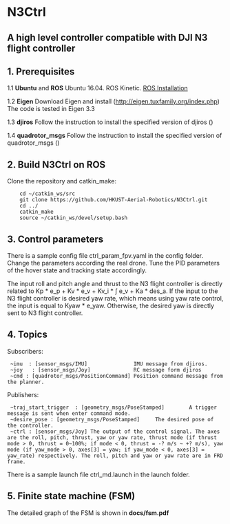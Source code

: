 # N3Ctrl #
## A high level controller compatible with DJI N3 flight controller

## 1. Prerequisites
1.1 **Ubuntu** and **ROS**
Ubuntu  16.04.
ROS Kinetic. [ROS Installation](http://wiki.ros.org/ROS/Installation)

1.2 **Eigen**
Download Eigen and install (http://eigen.tuxfamily.org/index.php)
The code is tested in Eigen 3.3

1.3 **djiros**
Follow the instruction to install the specified version of djiros ()

1.4 **quadrotor_msgs**
Follow the instruction to install the specified version of quadrotor_msgs ()

## 2. Build N3Ctrl on ROS
Clone the repository and catkin_make:
```
    cd ~/catkin_ws/src
    git clone https://github.com/HKUST-Aerial-Robotics/N3Ctrl.git
    cd ../
    catkin_make
    source ~/catkin_ws/devel/setup.bash
```

## 3. Control parameters
There is a sample config file ctrl_param_fpv.yaml in the config folder.
Change the parameters according the real drone. Tune the PID parameters of the hover state and tracking state accordingly.

The input roll and pitch angle and thrust to the N3 flight controller is directly related to Kp * e_p + Kv * e_v + Kv_i * &int; e_v + Ka * des_a.
If the input to the N3 flight controller is desired yaw rate, which means using yaw rate control, the input is equal to Kyaw * e_yaw. Otherwise, the desired yaw is directly sent to N3 flight controller.   

## 4. Topics
Subscribers:
```
 ~imu  : [sensor_msgs/IMU]               IMU message from djiros.
 ~joy   : [sensor_msgs/Joy]              RC message form djiros
 ~cmd : [quadrotor_msgs/PositionCommand] Position command message from the planner.
```
Publishers:
```
 ~traj_start_trigger  : [geometry_msgs/PoseStamped]        A trigger message is sent when enter command mode.
 ~desire_pose : [geometry_msgs/PoseStamped]     The desired pose of the controller.
 ~ctrl : [sensor_msgs/Joy] The output of the control signal. The axes are the roll, pitch, thrust, yaw or yaw rate, thrust mode (if thrust mode > 0, thrust = 0~100%; if mode < 0, thrust = -? m/s ~ +? m/s), yaw mode (if yaw_mode > 0, axes[3] = yaw; if yaw_mode < 0, axes[3] = yaw_rate) respectively. The roll, pitch and yaw or yaw rate are in FRD frame. 
```

There is a sample launch file ctrl_md.launch in the launch folder.

## 5. Finite state machine (FSM)
The detailed graph of the FSM is shown in **docs/fsm.pdf**